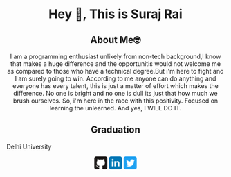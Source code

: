 <h1 align='center'>Hey 👋, This is Suraj Rai</h1>
<p align = 'center'> 
 <h2 align='center'>About Me🤓</h2>
<p align='center'>I am a programming enthusiast unlikely from non-tech background,I know that makes a huge difference and the opportunitis would not welcome me as compared to those who have a technical degree.But i'm here to fight and I am surely going to win. According to me anyone can do anything and everyone has every talent, this is just a matter of effort which makes the difference. No one is bright and no one is dull its just that how much we brush ourselves. So, i'm here in the race with this positivity. Focused on learning the unlearned. And yes, I WILL DO IT.</p>
<h2 align='center'>Graduation</h2>
<p>Delhi University</p>
<p align = 'center'> 
 <a href = https://github.com/sr3688 target='blank'> <img src=https://github.com/edent/SuperTinyIcons/blob/master/images/svg/github.svg height='30' weight='30'/></a>
<a href = https://www.linkedin.com/in/sr3688 target='blank'> <img src=https://github.com/edent/SuperTinyIcons/blob/master/images/svg/linkedin.svg height='30' weight='30'/></a> 
<a href = https://twitter.com/surajrai_z target='blank'> <img src=https://github.com/edent/SuperTinyIcons/blob/master/images/svg/twitter.svg height='30' weight='30'/></a>
